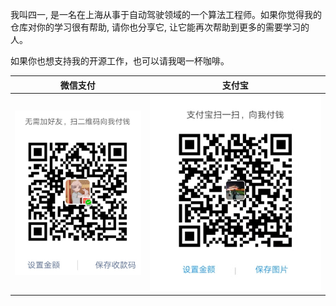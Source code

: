 我叫四一, 是一名在上海从事于自动驾驶领域的一个算法工程师。如果你觉得我的仓库对你的学习很有帮助, 请你也分享它, 让它能再次帮助到更多的需要学习的人。

如果你也想支持我的开源工作，也可以请我喝一杯咖啡。

|微信支付|支付宝|
|---|---
|![image](Wechat_Pay.jpeg)|![image](AliPay.png)





